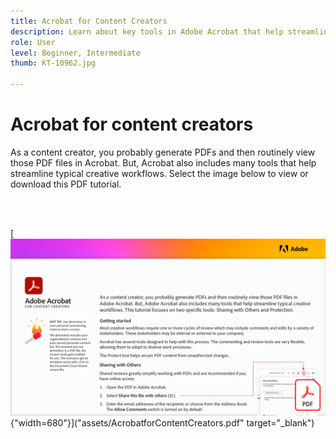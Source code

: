 ```yaml
---
title: Acrobat for Content Creators
description: Learn about key tools in Adobe Acrobat that help streamline creative workflows
role: User
level: Beginner, Intermediate
thumb: KT-10962.jpg

---
```

# Acrobat for content creators

As a content creator, you probably generate PDFs and then routinely view those PDF files in Acrobat. But, Acrobat also includes many tools that help streamline typical creative workflows. Select the image below to view or download this PDF tutorial.

<br>&nbsp;

[![First page image of tutorial](assets/Acrobatforcontentcreators.png){"width=680"}]("assets/AcrobatforContentCreators.pdf" target="_blank")